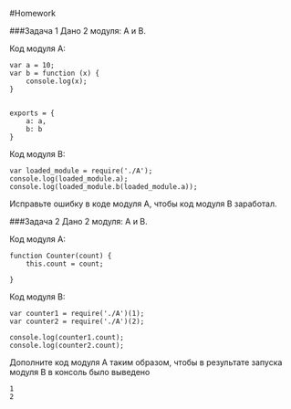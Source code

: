 #Homework 

###Задача 1 
Дано 2 модуля: A и B.  

Код модуля A: 
```
var a = 10;
var b = function (x) {
    console.log(x); 
}


exports = {
    a: a, 
    b: b
}
``` 


Код модуля B: 
```
var loaded_module = require('./A');
console.log(loaded_module.a);
console.log(loaded_module.b(loaded_module.a)); 

```

Исправьте ошибку в коде модуля A, чтобы код модуля B заработал.  

###Задача 2 
Дано 2 модуля: A и B. 

Код модуля A: 
```
function Counter(count) {
    this.count = count;
    
}
``` 

Код модуля B: 
```
var counter1 = require('./A')(1);
var counter2 = require('./A')(2);

console.log(counter1.count);
console.log(counter2.count); 
``` 

Дополните код модуля A таким образом, чтобы в результате запуска модуля B в консоль было выведено 

```
1
2
``` 


